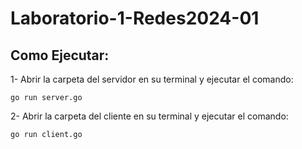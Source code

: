 # Laboratorio-1-Redes2024-01

## Como Ejecutar:
1- Abrir la carpeta del servidor en su terminal y ejecutar el comando:
```
go run server.go
```
2- Abrir la carpeta del cliente en su terminal y ejecutar el comando:
```
go run client.go
```
